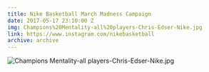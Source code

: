```yaml
---
title: Nike Basketball March Madness Campaign
date: 2017-05-17 23:10:00 Z
img: Champions%20Mentality-all%20players-Chris-Edser-Nike.jpg
link: https://www.instagram.com/nikebasketball
archive: archive
---
```


![Champions Mentality-all players-Chris-Edser-Nike.jpg](/uploads/)